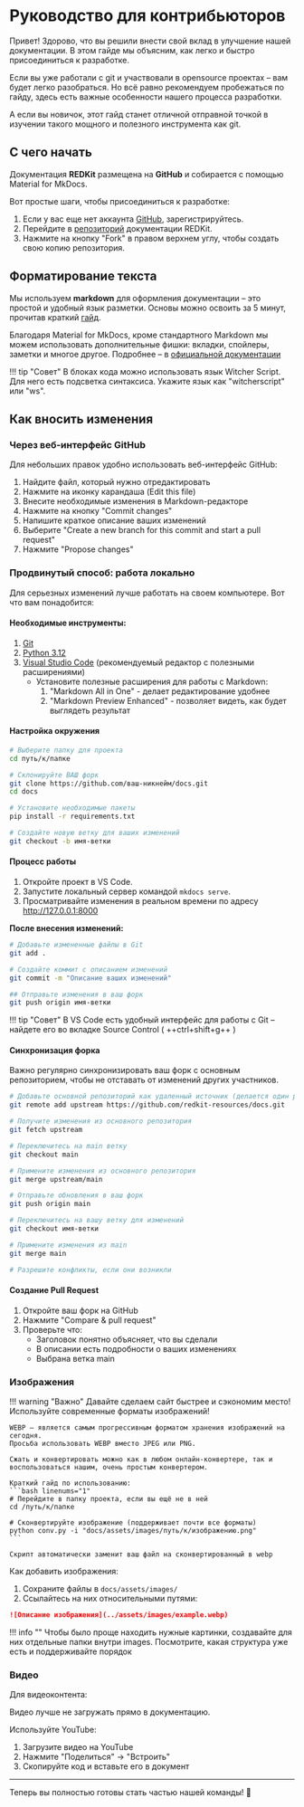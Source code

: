 
# Руководство для контрибьюторов
Привет! Здорово, что вы решили внести свой вклад в улучшение нашей документации.
В этом гайде мы объясним, как легко и быстро присоединиться к разработке.

Если вы уже работали с git и участвовали в opensource проектах – вам будет легко разобраться. 
Но всё равно рекомендуем пробежаться по гайду, здесь есть важные особенности нашего процесса разработки.

А если вы новичок, этот гайд станет отличной отправной точкой в изучении такого мощного и полезного инструмента как git.

## С чего начать
Документация **REDKit** размещена на **GitHub** и собирается с помощью Material for MkDocs.

Вот простые шаги, чтобы присоединиться к разработке:

1. Если у вас еще нет аккаунта [GitHub](https://github.com/), зарегистрируйтесь.
2. Перейдите в [репозиторий](https://github.com/redkit-resources/docs) документации REDKit. 
3. Нажмите на кнопку "Fork" в правом верхнем углу, чтобы создать свою копию репозитория.

## Форматирование текста
Мы используем **markdown** для оформления документации – это простой и удобный язык разметки. 
Основы можно освоить за 5 минут, прочитав краткий [гайд](https://gist.github.com/Jekins/2bf2d0638163f1294637).

Благодаря Material for MkDocs, кроме стандартного Markdown мы можем использовать дополнительные фишки: 
вкладки, спойлеры, заметки и многое другое. Подробнее – в
[официальной документации](https://squidfunk-github-io.translate.goog/mkdocs-material/reference/?_x_tr_sl=en&_x_tr_tl=ru&_x_tr_hl=ru&_x_tr_pto=wapp)

!!! tip "Совет"
    В блоках кода можно использовать язык Witcher Script. Для него есть подсветка синтаксиса. 
    Укажите язык как "witcherscript" или "ws".

## Как вносить изменения
### Через веб-интерфейс GitHub
Для небольших правок удобно использовать веб-интерфейс GitHub:

1. Найдите файл, который нужно отредактировать 
2. Нажмите на иконку карандаша (Edit this file) 
3. Внесите необходимые изменения в Markdown-редакторе
4. Нажмите на кнопку "Commit changes"
5. Напишите краткое описание ваших изменений
6. Выберите "Create a new branch for this commit and start a pull request"
7. Нажмите "Propose changes"

### Продвинутый способ: работа локально 
Для серьезных изменений лучше работать на своем компьютере. Вот что вам понадобится:

#### Необходимые инструменты:
1. [Git](https://git-scm.com/downloads)
2. [Python 3.12](https://www.python.org/downloads/release/python-3128/)
3. [Visual Studio Code](https://code.visualstudio.com/) (рекомендуемый редактор с полезными расширениями)
    - Установите полезные расширения для работы с Markdown:
        1. "Markdown All in One" - делает редактирование удобнее
        2. "Markdown Preview Enhanced" - позволяет видеть, как будет выглядеть результат

#### Настройка окружения
```bash linenums="1"
# Выберите папку для проекта
cd путь/к/папке

# Склонируйте ВАШ форк
git clone https://github.com/ваш-никнейм/docs.git
cd docs

# Установите необходимые пакеты
pip install -r requirements.txt

# Создайте новую ветку для ваших изменений
git checkout -b имя-ветки
```
#### Процесс работы
1. Откройте проект в VS Code.
2. Запустите локальный сервер командой `mkdocs serve`. 
3. Просматривайте изменения в реальном времени по адресу http://127.0.0.1:8000

**После внесения изменений:**

```bash linenums="1"
# Добавьте измененные файлы в Git
git add .

# Создайте коммит с описанием изменений
git commit -m "Описание ваших изменений"

## Отправьте изменения в ваш форк
git push origin имя-ветки
```

!!! tip "Совет"
    В VS Code есть удобный интерфейс для работы с Git – найдете его во вкладке Source Control ( ++ctrl+shift+g++ )

#### Синхронизация форка
Важно регулярно синхронизировать ваш форк с основным репозиторием, чтобы не отставать от изменений других участников.
    
```bash linenums="1"
# Добавьте основной репозиторий как удаленный источник (делается один раз)
git remote add upstream https://github.com/redkit-resources/docs.git

# Получите изменения из основного репозитория
git fetch upstream

# Переключитесь на main ветку
git checkout main

# Примените изменения из основного репозитория
git merge upstream/main

# Отправьте обновления в ваш форк
git push origin main

# Переключитесь на вашу ветку для изменений
git checkout имя-ветки

# Примените изменения из main
git merge main

# Разрешите конфликты, если они возникли
```

#### Создание Pull Request
1. Откройте ваш форк на GitHub
2. Нажмите "Compare & pull request"
3. Проверьте что:
    - Заголовок понятно объясняет, что вы сделали
    - В описании есть подробности о ваших изменениях
    - Выбрана ветка main

### Изображения
!!! warning "Важно"
    Давайте сделаем сайт быстрее и сэкономим место! Используйте современные форматы изображений!

    WEBP – является самым прогрессивным форматом хранения изображений на сегодня. 
    Просьба использовать WEBP вместо JPEG или PNG.

    Сжать и конвертировать можно как в любом онлайн-конвертере, так и воспользоваться нашим, очень простым конвертером.
    
    Краткий гайд по использованию:
    ```bash linenums="1"
    # Перейдите в папку проекта, если вы ещё не в ней
    cd /путь/к/папке

    # Сконвертируйте изображение (поддерживает почти все форматы)
    python conv.py -i "docs/assets/images/путь/к/изображению.png"
    ```

    Скрипт автоматически заменит ваш файл на сконвертированный в webp

Как добавить изображения: 

1. Сохраните файлы в `docs/assets/images/`
2. Ссылайтесь на них относительными путями:

```markdown
![Описание изображения](../assets/images/example.webp)
```

!!! info ""
    Чтобы было проще находить нужные картинки, создавайте для них отдельные папки внутри images.
    Посмотрите, какая структура уже есть и поддерживайте порядок 

### Видео
Для видеоконтента:

Видео лучше не загружать прямо в документацию.

Используйте YouTube:

1. Загрузите видео на YouTube
2. Нажмите "Поделиться" → "Встроить"
3. Скопируйте код и вставьте его в документ

***

Теперь вы полностью готовы стать частью нашей команды! 👏
